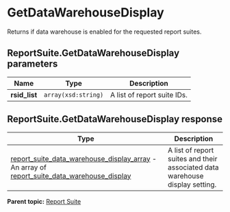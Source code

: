 # GetDataWarehouseDisplay

Returns if data warehouse is enabled for the requested report suites.

## ReportSuite.GetDataWarehouseDisplay parameters

|Name|Type|Description|
|----|----|-----------|
|**rsid_list** |`array(xsd:string)` |A list of report suite IDs.|

## ReportSuite.GetDataWarehouseDisplay response

|Type|Description|
|----|-----------|
| [report_suite_data_warehouse_display_array](../../data_types/r_report_suite_data_warehouse_display_array.md#) - An array of [report_suite_data_warehouse_display](../../data_types/r_report_suite_data_warehouse_display.md#) |A list of report suites and their associated data warehouse display setting.|

**Parent topic:** [Report Suite](../../methods/report_suite/r_methods_reportsuite.md)

